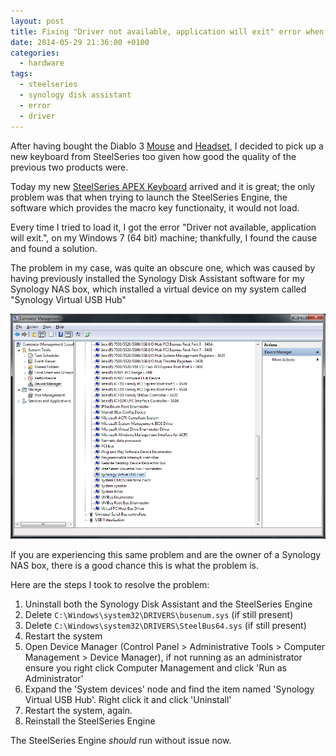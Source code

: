 ```yaml
---
layout: post
title: Fixing "Driver not available, application will exit" error when launching SteelSeries Engine
date: 2014-05-29 21:36:00 +0100
categories:
  - hardware
tags:
  - steelseries
  - synology disk assistant
  - error
  - driver
---
```

After having bought the Diablo 3 [Mouse](http://steelseries.com/products/games/diablo-iii/steelseries-diablo-iii-mouse) and [Headset](http://steelseries.com/us/products/games/diablo-iii/steelseries-diablo-iii-headset), I decided to pick up a new keyboard from SteelSeries too given how good the quality of the previous two products were.

Today my new [SteelSeries APEX Keyboard](http://steelseries.com/products/keyboards/steelseries-apex-gaming-keyboard) arrived and it is great; the only problem was that when trying to launch the SteelSeries Engine, the software which provides the macro key functionaity, it would not load.

Every time I tried to load it, I got the error "Driver not available, application will exit.", on my Windows 7 (64 bit) machine; thankfully, I found the cause and found a solution.

The problem in my case, was quite an obscure one, which was caused by having previously installed the Synology Disk Assistant software for my Synology NAS box, which installed a virtual device on my system called "Synology Virtual USB Hub"

![](/assets/images/fixing-driver-not-available-application-will-exit-error-when-launching-steelseries-engine/synology-virtual-usb-hub.png)

If you are experiencing this same problem and are the owner of a Synology NAS box, there is a good chance this is what the problem is.

Here are the steps I took to resolve the problem:

1. Uninstall both the Synology Disk Assistant and the SteelSeries Engine
2. Delete `C:\Windows\system32\DRIVERS\busenum.sys` (if still present)
3. Delete `C:\Windows\system32\DRIVERS\SteelBus64.sys` (if still present)
4. Restart the system
5. Open Device Manager (Control Panel > Administrative Tools > Computer Management > Device Manager), if not running as an administrator ensure you right click Computer Management and click 'Run as Administrator'
6. Expand the 'System devices' node and find the item named 'Synology Virtual USB Hub'. Right click it and click 'Uninstall'
7. Restart the system, again.
8. Reinstall the SteelSeries Engine

The SteelSeries Engine *should* run without issue now.

